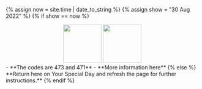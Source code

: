 <style>
  footer {
    display: none;
  }
</style>

{% assign now = site.time | date_to_string %}
{% assign show = "30 Aug 2022" %}
{% if show == now %}
  <center><span><img src="https://upload.wikimedia.org/wikipedia/commons/5/53/Pok%C3%A9_Ball_icon.svg" width="100"/>
  <img src="https://d1nxzqpcg2bym0.cloudfront.net/google_play/com.Firecannon.PokeCam/523d34a4-1c3d-11e7-851a-71a6ed7a07bd/128x128" width="100"/>
  </span></center>
  - **The codes are 473 and 471**
  - **More information here**
{% else %}  
  **Return here on Your Special Day and refresh the page for further instructions.**
{% endif %}
